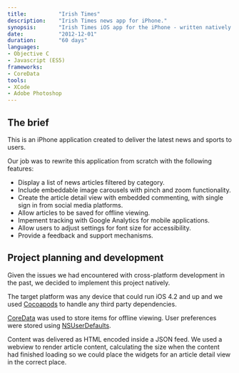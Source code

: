 ```yaml
---
title: 			"Irish Times"
description:	"Irish Times news app for iPhone."
synopsis:		"Irish Times iOS app for the iPhone - written natively."
date:			"2012-12-01"
duration:		"60 days"
languages: 		
- Objective C
- Javascript (ES5)
frameworks:
- CoreData
tools:
- XCode
- Adobe Photoshop
---
```


## The brief

This is an iPhone application created to deliver the latest news and sports to users.

Our job was to rewrite this application from scratch with the following features:

- Display a list of news articles filtered by category.
- Include embeddable image carousels with pinch and zoom functionality.
- Create the article detail view with embedded commenting, with single sign in from social media platforms.
- Allow articles to be saved for offline viewing.
- Impement tracking with Google Analytics for mobile applications.
- Allow users to adjust settings for font size for accessibility.
- Provide a feedback and support mechanisms.

## Project planning and development
Given the issues we had encountered with cross-platform development in the past, we decided to implement this project natively. 

The target platform was any device that could run iOS 4.2 and up and we used [Cocoapods](https://cocoapods.org/) to handle any third party dependencies.

[CoreData](https://developer.apple.com/reference/coredata) was used to store items for offline viewing. User preferences were stored using [NSUserDefaults](https://developer.apple.com/reference/foundation/userdefaults).

Content was delivered as HTML encoded inside a JSON feed. We used a webview to render article content, calculating the size when the content had finished loading so we could place the widgets for an article detail view in the correct place.